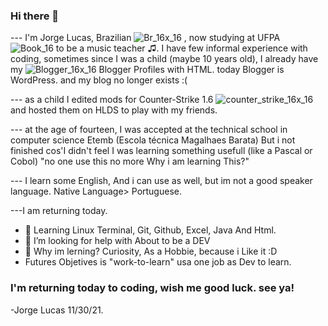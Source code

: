 ### Hi there 👋
--- I'm Jorge Lucas, Brazilian ![Br_16x_16](https://user-images.githubusercontent.com/93394405/144139106-99f1d81c-248f-40ac-be2d-ffa223a19f1f.png)
  , now studying at UFPA ![Book_16](https://user-images.githubusercontent.com/93394405/144140173-cc744dfb-2c0c-48ef-825c-ca60f76c707f.png)
 to be a music teacher ♫. I have few informal experience with coding, sometimes since I was a child (maybe 10 years old), I already have my ![Blogger_16x_16](https://user-images.githubusercontent.com/93394405/144141322-effc38af-220a-4dc9-b4a4-c1a2eca0e040.png)
 Blogger Profiles with HTML. today Blogger is WordPress. and my blog no longer exists :(

--- as a child I edited mods for Counter-Strike 1.6 ![counter_strike_16x_16](https://user-images.githubusercontent.com/93394405/144141779-e4905115-2b31-4cbe-be43-1e1b95968c07.png)
 and hosted them on HLDS to play with my friends. 

--- at the age of fourteen, I was accepted at the technical school in computer science Etemb (Escola técnica Magalhaes Barata) But i not finished cos'I didn't feel I was learning something usefull (like a Pascal or Cobol) "no one use this no more Why i am learning This?" 

--- I learn some English, And i can use as well, but im not a good speaker language. Native Language> Portuguese.

---I am returning today.


- 🔭 Learning Linux Terminal, Git, Github, Excel, Java And Html. 
- 🤔 I’m looking for help with About to be a DEV
- 👋 Why im lerning? Curiosity, As a Hobbie, because i Like it :D
- Futures Objetives is "work-to-learn" usa one job as Dev to learn.


### I'm returning today to coding, wish me good luck. see ya!
 
  -Jorge Lucas 11/30/21.
 
